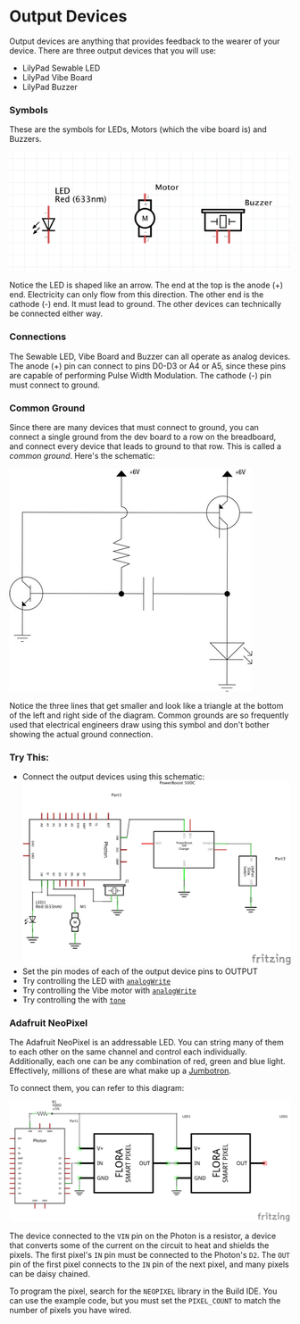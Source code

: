 # Output Devices

Output devices are anything that provides feedback to the wearer of your device. There are three output devices that you will use:

- LilyPad Sewable LED
- LilyPad Vibe Board
- LilyPad Buzzer

### Symbols

These are the symbols for LEDs, Motors (which the vibe board is) and Buzzers.

![Output Device Symbols](./images/output_schem.png)

Notice the LED is shaped like an arrow. The end at the top is the anode (+) end. Electricity can only flow from this direction. The other end is the cathode (-) end. It must lead to ground. The other devices can technically be connected either way.

### Connections

The Sewable LED, Vibe Board and Buzzer can all operate as analog devices. The anode (+) pin can connect to pins D0-D3 or A4 or A5, since these pins are capable of performing Pulse Width Modulation. The cathode (-) pin must connect to ground. 

### Common Ground

Since there are many devices that must connect to ground, you can connect a single ground from the dev board to a row on the breadboard, and connect every device that leads to ground to that row. This is called a _common ground_. Here's the schematic:

![Common Ground Example](./images/commonground_schem.jpg)

Notice the three lines that get smaller and look like a triangle at the bottom of the left and right side of the diagram. Common grounds are so frequently used that electrical engineers draw using this symbol and don't bother showing the actual ground connection.

### Try This:

- Connect the output devices using this schematic:
![Output Circuit Schematic](./images/outputdevice_schem.png)
- Set the pin modes of each of the output device pins to OUTPUT
- Try controlling the LED with [`analogWrite`](https://docs.particle.io/reference/firmware/photon/#analogwrite-pwm-)
- Try controlling the Vibe motor with [`analogWrite`](https://docs.particle.io/reference/firmware/photon/#analogwrite-pwm-)
- Try controlling the with [`tone`](https://docs.particle.io/reference/firmware/photon/#tone-)

### Adafruit NeoPixel

The Adafruit NeoPixel is an addressable LED. You can string many of them to each other on the same channel and control each individually. Additionally, each one can be any combination of red, green and blue light. Effectively, millions of these are what make up a [Jumbotron](http://s3.amazonaws.com/media.wbur.org/wordpress/10/files/2015/11/1128_oag-jumbotron.jpg).

To connect them, you can refer to this diagram:

![NeoPixel Schematic](./images/neopixel_schem.png)

The device connected to the `VIN` pin on the Photon is a resistor, a device that converts some of the current on the circuit to heat and shields the pixels. The first pixel's `IN` pin must be connected to the Photon's `D2`. The `OUT` pin of the first pixel connects to the `IN` pin of the next pixel, and many pixels can be daisy chained.

To program the pixel, search for the `NEOPIXEL` library in the Build IDE. You can use the example code, but you must set the `PIXEL_COUNT` to match the number of pixels you have wired.
